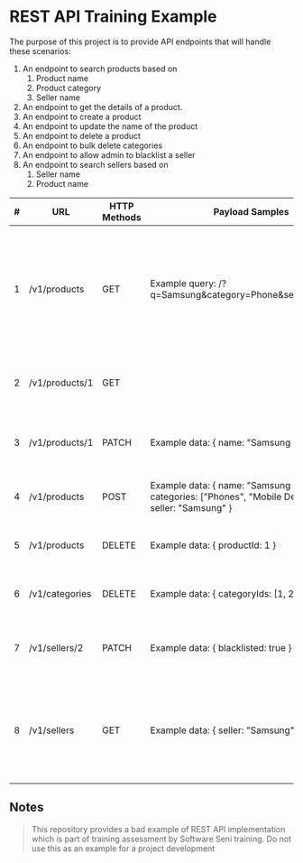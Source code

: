 # REST API Training Example

The purpose of this project is to provide API endpoints that will handle these scenarios:

1. An endpoint to search products based on
    1. Product name
    2. Product category
    3. Seller name
2. An endpoint to get the details of a product.
3. An endpoint to create a product
4. An endpoint to update the name of the product
5. An endpoint to delete a product
6. An endpoint to bulk delete categories
7. An endpoint to allow admin to blacklist a seller
8. An endpoint to search sellers based on
    1. Seller name
    2. Product name
    
|#  |URL                        |HTTP Methods|Payload Samples                                                                                            |Description                                                                         |
|---|---------------------------|------------|-----------------------------------------------------------------------------------------------------------|------------------------------------------------------------------------------------|
|1  |/v1/products                  |GET         |Example query: /?q=Samsung&category=Phone&seller=Samsung                                                   |An endpoint to search products based on product name, product category, seller name.|
|2  |/v1/products/1                |GET         |                                                                                                           |An endpoint to get the details of a product.                                        |
|3  |/v1/products/1                |PATCH      |Example data: {    name: "Samsung S10" }                                                                   |An endpoint to update the name of the product                                       |
|4  |/v1/products           |POST        |Example data: {    name: "Samsung S10",    categories: ["Phones", "Mobile Devices"],    seller: "Samsung" }|An endpoint to create a product                                                     |
|5  |/v1/products                  |DELETE      |Example data: {    productId: 1 }                                                                          |An endpoint to delete a product                                                     |
|6  |/v1/categories                |DELETE        |Example data: {    categoryIds: [1, 2, 3, 4, 5] }                                                          |An endpoint to bulk delete categories                                               |
|7  |/v1/sellers/2                   |PATCH      |Example data: { blacklisted: true }                                                    |An endpoint to allow admin to blacklist a seller                                    |
|8  |/v1/sellers                   |GET|Example data: {    seller: "Samsung" }                                                                     |An endpoint to search sellers based on seller name and product name                 |


## Notes
> This repository provides a bad example of REST API implementation
> which is part of training assessment by Software Seni training.
> Do not use this as an example for a project development
